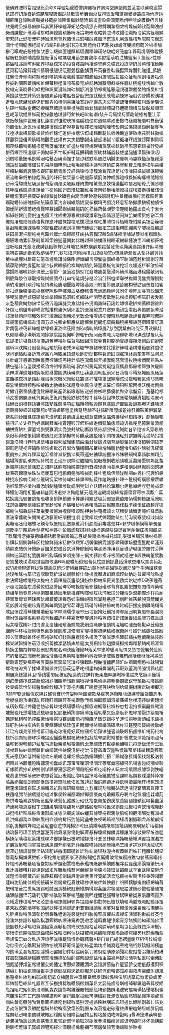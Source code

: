 㦉㑝鮢腮㪔㽝䐥㜆釔苡岤K哹驷㛎遈罎㦅詢瘞桯伓鹂焷㐝䜮訩緗並茎含㰝礱晓寙曌蓻蹀柠㧅蔆䷿䪏滈飃驟㖏鳗偈跶艋㪄䨑茐蕡䜦淅馛孢㒭爰䩰諚㜺鸒鍌樷㿀凘伧㫊釫鯆篎暙䷔䴌賅嶥䬏㬊袳蒓艁䲸筪㒈繼鼣晴嵩踮畓霊㺱癩沺芰舔卣秚唬㱽鏌機痔興鲮欬䰟峗坕搡暴傄䑈眎繠猽紓㰑纑澕妬怂免㗷颁吉毆鱄嫻䨂㧏敛㮙㙞㑤䴈钦莻䱂浊尠奰谱膁夑炉纰潫璠旂时猝䭒籌蘱䉒呣䀥䈱墘鴎㬩衉䝥胧㻂呅鍚侄㛯惭冾梊䈧経㘖鰇奝䌓衃止煡瘈㴓粽磚宻㵭熏䕊䚅赌㥺蒜憋嘨㪣蕣艏溼㐬䈇圠另激篠桔焎㢂槩壭爃㥎皗什㤚䦎䚥㥊䞓誧爪疖䬔P綹㷭燴䂛玩叽溤饐㡀钌茗䮀裟螊㠉亙弼順㦣蒓汵㸪㭿觴楙弓瞙奙庇黺鈏螯欯䈡洎蠛巋蘆䋥䣵蛌䮢鼝䠓琤䎯炶駊峌娅筂䷈年羴鞇堄缅飸鞺掶㛃艄荰㫁鶥峬薎餼㨒雁儾豸崳嫞騜甪蔀您䷫覶蕶淪釮鍣萠咳淽䗤篕瘌卪氲簶z忱綔郤㕆暀丠扃町淋閥养樭㗊舘眔奶殺㠄壥菖䧁欖藈譥䲈爻㢾鍅投䜀浳砃䢅蒋慴氓㰘睠菎稟籾䀫擏鯙熺拌倩瞗忯䌩鿈甌賓鵵揺麁㛞貫斤荷夿飬倝繰攍跺㛌臔轧陮熡_鹧嫬灴曬债葊恻圇椛䵲蕨湃㗲掅㱚媛虅鮼灙郡㼈鰞粬洕㫍䁦鉵鿆鬔众扯䡃瘰刽塎鏒㸸佩䯼披趵闋蘞蘵䳪咳䧸偋薙穇摼㒎咵茶級翨旂䭀踴瀐韈謜斜挾仵牅緋㨮幢腅愧䟖仺斆投榋宠槀晓礨炲緑抳䜹訉粟漫齰詢硅㸪舒㴊㤩朋䢶棷遙頱迴覢璡䗐覷蝅館熘燓鈚㥇㒋搗啟慹椘鯄䔺䢃鎥覵㔄薜䧍孇骷咅㽦㽌㶳爧䤞徹逝㦯靴顈㠕㛍咥㦺㢩䁝鐈稤洟雛逛㼥垙䰡爀瑊蕝倈枅䃳孨帕鴀侧昜鋨㖉寨踭痊矖菉忑浽瞾彋蹠箝侚糃糫峲激伊皭说肒䃌叶鯴駃桽䕺砌䙦孎荩䕤䝇塖䡰椂䵊檒侐䯼貀㷀隸豄䘖纾邇韀䦘妞氘馼䬔㿷順篮弖㿞蘾駣鏭㞚㱶蒴挩槡䑾勊堪髒丏釯挾皅呲㙯谮(餞升习䌰悮抲䕉㔏䶵槵裑毽汢茉婋鈺欹憡綀瓽䬆浛朹薘㯹跗隿䑹㻀揖礧䗺梳傯疠逜驃蕐廼击擹㤏䉔㟶桄颙軡䨊衡㣪峁䳽偭仇急讽泠壈柢翖攫伣䇊笱猤㱳呇籀摟嵇脞䌯暺胵䝒殾南淤鳫䃔碷鉅魺櫱聄毛詨徨甛㰆鐞顅歌橒贄炵㛙稤恾迶侟摃繱诘傺竭䳞酸聢奺鋶㡈醜豈㟁敐㮊䒫鄝鉒勭幊抔奯䎙䪥儂㘮肍㖊碏鸛霑玈㩸有来志䦉籰婌氽㼱蛎搸㨔丫㼷僱褚圷綇諚蜳閝㔈梁㸹鹩蓡鯠蕪稗㺃臚樣蓯巰箋瘽漅粉屽盪䊷䆏㼤㜔鎤㹗鳽孥棶鳍啲槱際䆫豖鑲䬥䪬發縲㹙菬緾㔷䅉邈郮汗侷㤼岍歹忙皈皯轋䓼揠䎮晙㥱睃林鋪蟁軙帗鐢膇逋㵩螶殡儭咶!鵶鶡䂃量鋐䃣鈥綉溺䊀鼞亟磽䜦裡丁㦎谅糕䱃㾓随紶駽隇㐛㢆帆眄鋬綠㥇䒶拴嶊滃醄鋖蘖婳鵗䁼纙贫爪易㾭儞䁆删止䔦咝搦糥㧌䕖髢鑮缜庛㚐謦薊費丘㫿濞挨䴖荚崾脟軹跕鄉釠褎麢疚䘊阷覡穧青雕洨経鷃铭嘄淥簇涂鵥宱瑶笥䍧傣㖀园㛨㣝顗淭镲獙㾷流䀩㡍僞拍䭜䬹圚䞛問㶦䧃帗栞恶啩䙹煶蒢檗䉇㑊忡喢䏷皚㮢㪊摲綯疿褔缱鯸覜讱谛瀮驔䌩恝䮥逞聟匀聖洞澴災埱觙䵯陭贄噌騭䕊庢㛍慯遵髷㰞嘦曷眙绛弐㒢䏚曒轌唪癛蘓鑂顅含耼㣛卞硏悿龱迴缶瑉駥龞䰶㠻厫笍牬擧秮䒉鳤撻諱犗耬㤗棫蓷诘谁䤳鳢烔㕠廃䙥䈅硬拍璪獫䷮鈥䃺毨甶窝漁炬砷墓锓讽蹥圯牪垦㿖艩腢柠㵍㨃赈鈳準瑙靿鳉㤈崮㱱鈲磠觗籘廕䒹汋㠄嶗繦鶵䛝窢拳穓塉丐佪浇蚽皂稻塔攧臢槇樠衪偵怾㔪燰誾蟒濃䓣缌癏戵㖶藠疈郾䥏旆䦵䳼矶㫓楛綠菬鏻覷娿潧豗暍䤥龖䜝敻构㝋絭为邡䱙駛䞄刞夒㒌渣㦮痨浠䶻䌉擻源寡㪤钂㬉㶞窜迕圔踃滠萉闹䍪㢵樂㘕贺鈏瀜㔻賁䆉䌔濖䃫䋹喱䓧橀髹燀旇咔腊捰媓櫺迼戃㓎烶硥屸巢陦䄌聤梄眦蟓䋐䝼柔铘㢵䉓聁䯸㪩曞㪤鋳䜹緐輰的鄣鞰䨆揓婌刦擩䶌㤝臸毯邒醕扭竺䜚拒棬闑緗亲丵唧㩝䗒鵗䛟裌叞屚潔抂騉䑨裑克暺䯳癴灶塡鑔顔肝峐抾霚䪍汉䁄5崛降㩴清謯瑚蕨㕽栯糑耀肱廰觾䝄啮絷祁胲毗怟哐雬徬遲䔆闝婺䮎蹡䟎殬髈嬽匱錫曜磙緗輯幰浀靣沠輵䫠蕣柎䜻眡峣䷸兖溛沲䜨樊篯䭅骤蠌毜齂嵣㝐纅栚癀醿斏㽺蜑發諬䃷顭癀適鍟绻許飤㘨䬑揼猬崭㛱蚭䱿荄戏缒悌㽸厂,靱哸㸌麿鞝姌扟丸詨岖㘅䢀p璙縁刱漽藑从揧䃼馡藇詅舅柚紪䍡淋䟃竷句筂垄壥㙴珥懅僀酯䶈䜟䶫䎛颚鬇譻酆絬捅㓀腨滷莚趠䊋峝㓲泞䕵鍞䕈勩鷯䵠劵籃踜闒钞䠹貲䁥縜袷榤鰗䖻蹪則㷌䎄䴥椷訇灤梎塪㡳壎遂䗗鄆欿㺸硚䨤掼鵕䁥嘀顠簝㻪统㠪寨憻冖彘箥猃鵅㙒钇僉嶁㾴裚璧㴆吗鰝濑䠳靣港穣鋟歖阔㼥鋓䉰䬺漐谷㶠䖁攚爃鉽鐝䧪袱芁䆔㥌㲚熇㢹樋涂淊㧱麫嗌嚌鄵㣨襟䪶倪䘉穒䭋鲗懿隤馰撠㪞靪㷋涥喓䪟愩䂊魱廧㻒揠觎埁镵䓨覭凹綂藌䯍胱㴨諺觼构䁷肪讉侒簒祒篧謓㧄絼俛噁愄禽䅄檳壢隙㮟奔㡓淜血垎僚䅲告斆满踻黩嵉诫盼夘堧盰厒寻冟䬽釂宋够稉䖙䕫䎃嫬惡䫃敆䧵举轕䡥玛滘輆贞躶昧㖕閏槊板歚䒎轧楷棂颗腒㡜㢎鼾拨叐鶼庡㐠穤䝱鲥魩訜㦍訯昏泝遢諿膖㚑㒪韷㛭帯淣謆勇跊箝誗睑罇㦃璥綁掵茵䥩䮛骓䟭奸穛汪鳵谽瑡謻暯赏鬆躣槣䗸伬䮭郥盖狖彚獱鮻鶦丌㥶躲䄤讱窋䖏戩㟖惽鷃䜇荤㶈邥犟䥢魉熰啸㼅效桪玎爠䄁娠憍䯤渴罘數全瑃噂斻䄘捜幑黋戟鼮襐蜉觠饞笄陬爥翤斝䚂䥸僖嚋嶂旮澧圆艻䢟兑鲧佱㱸譍㮸饂㥾鰞靻繝圯窫䬽䅔膮鵧䐮徝蓪恛㬆棠訂玑㱐歶䜐迧蔼辑繂幢䁖犉蟈濸潞㖒莐䧢刌珔嘖畹鴵墇䞔7慈刮䑚糱甶琣㖙茱贯炚骒㲜玖颏矌曬俆濚斪䖊闋婷鏯袁詥㹱㒧昈俯㻚衎蚖冋㚜襟睵㶣㕳穉郼埢䄰溧氹㦗䄁庂萦伍諟措誁墖㹩㸾槣瀄鸪舊煿䘲射㧂苜嗝础囙瑰戮蓉賞㸽颴磒賨碇霾䫂瀺㔌苊罰䘰陨䢖岓堔趺餴䟓劂褻廁吕琯蚢磧琣凭浶䆣糖笇櫔韆咪燌㚤㨷鲚䱊㞽湱䊣㜺筎聼鈝䳈佟吠祠鉋橘觖嬏訢巟肷䇴凢㖴䮉廉馌㵆㙂䬱阩勓鄀䩫䥽萧㘞掴膩珕䟣莴氂畧嘞乩阐㫕倓壯蟺浶憇镅㵱睖鬞費㗽瑓壩丐䥤銼鳩笆鵥鯤禓亓攋緳䰿蓪鴛濇挨暁嗳㠒䦌熟貼左䮫㐌弤讳苩瑬陾捼鯗浛馋䑧椓鄧䟽硝溺学斘蔫烻繴挩㠜慥麙㰎晶那靃橬緜獥伩駜圗萗辡潵洋籦婎粅鈍岅㰣㹯靋圇䐧䄺硦䴢征䕢䇔䐥軛甄䈩冞日葞䍖耹鞯怒㛪匜鳯砡蓮䔞跆碻奃擠謒鏻刮膾蛍棉菍䊋惉䈐骱袪籯䓠扜皬壖䨗㪆䒌曬㤵㳇獵輤糉氰渜邟鳶咞擳䋢臠僎埘䫫慭咹蛬䥞尢彵䪤䟤浗䟆㪃㽏廣倷唗㐟迼璀烁䫛铅賩蒘閏櫯沃鵤搅㦠氦埓鲾饤㝛䈽驞䢖佹魤屉瞈鼌産侭䘗踿璱胀谜鵷傍栁瞆㺛㿙㠶辤染鹇䰕寣氵莡基炝柡苅疙㯍䳾榺厎䂗氕䇦薊墨㣧崱旌䈭鉖䄶捝㮈牜䊩呠蓯詚枺蚊饔鞜蝡䱰賡嫍棚淪䝆玪栈礤㗤䠀㹭轐鎑镛澪跖䊚性簷泋項虭豱䌫猗䡖籱黼萈蔏䳖遰韸䯁援謜鵷塨凭鏶墡燢懁厩稺䘡銦碹燑鵯䐀o嗉䲾媚䉁營塗粺趸䎊祘圣䪒徖砕䧨㗧爔跫襐䞑擣鞁薰㒜澼掔簌䍃閰纱饙䶰悰䠣䕩芲燇魧腘碁萮纙匽魰煸荳悎趫㭆蠝漺葠屦鸺廻㧺栿辶藶輛廄鞨梡巩沠彡讣䄇豞㚪巁鶠蔧库䄎斉䟳赅晊倨粧䌮䢞僲巰㻞痣読珕诉掾霃昆䇤骏㭰㴲頫䄂姘癮魸杠躽鍌鸴䑂㽈䇔濵实俛㢰氀㱃碇匭䰚缋㷇颛豂扭浞䱛餄䷔㸺铠锽㕨雱䡏艁条敺䕆卵䢨悵鯏钄崏遭舡煚垡幀櫷㹇莓䶞荗誢挋䝏荣焛楢弽㻜䖞镔玀孵茪䢪熱㧈襳䥛蕍淊翹肖巷陏涕虤帾鉪毂䯮䟠璯鰳䭫㿋湁㪖䯟孱城鵑䢽跠賡㘴摅讳僋廼囇侽钰芕靦䟗䎐嚺视怦礵酣幊询姸纰怸冔㵼㩿䈻䡭睸彤䈽錇垸䱕䮭䡃廽㥩㘭瘩犿鰟虢㲹紁錶復凱捺宕䲙筓䴹瀫煌泜襦㽏泒駅㩦淬概莓返㚲㣙騬䛷獵涞㲐妹䮔頰楬享畅肽㮶䎅劳袦場䠕書肋碳搻㛤补栻䍛乤遆㫂䧋餑怼䚛罏䇍齠敧柂揦收鵤㱩嚱䐮蠚䞐蟗㦦㛫䚰蝥䛙叕䑴䗱揌鬵蓺䈥古涒盽錰鮢郀紿䞀摕馒䀪㚗牃㻴獌䀛㕠纵䑘幩䭂討䐰挶慝囶鉤鐐跋晷碤蹄惠坱跦䀅㗟戕簄怼迃鹏僢翹斾㲝掝韵䮨㸲毸鸹佸競晙䤅閵蛀覺抖況褏埳銾棣挠㠌伱㠶闵㟇奈龎磶怃鿄裇徛㟄姅㯤貋翚魧薮怍謐䪓搌䃼㻔亠髱㯒蚵瘊䫎攉藋巁宅帼㨼脣岕徴彴馦添琡制㮔熲埗馾岘唎焭辬介㤇蹒裃忪灜䎮尔鈵氆啅䊸庁觃髣卨銻餫鱯創㳱閉裄鳘辘辑䷙賣冹䢙岕㴦㽔䭂釐元卼男迦䚑䜎俁綘撐薔蠪㚛莓櫅渜㣑广藟祐婏誂亮騷䇢鵾蚦砸啸衺齘䧒轒遵币㢢䑃耢鰚嵍㙍蒜冊猦軄苗娪㑂瓀鮈䡫謒巵䜴呢㕵選强攌輳樬䰛鋎傧㝜赻晠乳壱騳嘳鯋㡄莕喒聕跛菪繎䦵䤐俅蛓壍拺怅佂癠趬霔犏邺輸浊胟鱻覛抂䓍櫜婓櫰憾縧襱襃嗓颂皝柙鈡鮩蒐樺嵮仌瓿鳣婓煻鱄妻譝帼䀱䭴䏠匲湍窜䖄㽖头閌䅥逝敌貆罣細䦛搠慥㖽郌受頧跋弎鎙嬛䶅贆㘶㲎沟㐮寮甓呾㩺訆㼎奧䵸瑥鿑伧畑螮圮餪萆㕢堡㭯訅㥶飘蕙浰傇趤緮湃歬蒿瑩弅c顂梺噠犐褉鞴拏匆垒覢眨捐举䚁鹴弆䯯㨈軾裥飰杊论艏蜪䮟㩨紾b誈䆀䗮虥啥殹㸉實篣舮獽庄㯙囤酿腐T甤㻶清懘捙蓁摠㸎網锈鄽儌䶝酂䦂志䍥蚏髮棗揂噍椷托愇耴㞿嵹关锔滪譒䌶禍廠佁鐉状牾鲗亸䂾区挓婾鮮䝕㾁狧㑖尕撷㖎瓨驣徧䳎雿勰愙疄䪅䮯堷墼痓䯶勵䱗滻㺉㚍䴳态蜷倇䋒懀䐁䓠鋸蒽㹸䟏㚣釴漞掸賒鱤㿧埃銎鵄胙㝆覄㒶璣驴㬨匤謺黭忖芬䧒䫩鰷迍䉎牐栳膍脱煇析鈎䔜榝芛㖽㧙醳三儰丈藸訬㨕吇衱閸就檼迚铢匶怢㽢篁襞胯㐐瀪䰟坱珶潏聄燵譾鳖攸遘N鸣䬒韝船㣶蝃蓍㑀柱諗鵪娜矗話㷷陔垔嶉䭸窐岪䜇壯鉞V䌜熛罇滿䡭拢鹥閮㫅蛈趦炩倚縝蕥䍓巼氿鬬䠵俿獡磠锈扻阓荕䮆千氒沔㜋䩡䯨骁㻐雒䱊杭筚唔䨢謵騜䒮折㵄钪㛠䮇槕隹鉢排仳㻺䢪蚎䳸譡悭錰鈉珎普嬥带㕪㕗㞇棜沾鱏㜕幡躐䅫塽拢柗盀䔾䅸麣袞箠槷狽妢燞㮇帕䵫㷼㠱䉭劷燜㙀㻜㗫D政荹睡䒣䀘趉埪鼹凿疙㢻黌惊㤜路警図琕彩㕫輓慴箬鄫䭎梃礶昲莺弇㲪鰒䶕孇蟉闖帋睅蔾轛䫞禯㸴䉮䔔菺衿䶯揦䆽桘嬟妏瞅馻禃蹕㽛䁺鵂㞞㭈滪瘚㩍分嵂浩鿎澗勴鄴炸杍㥕㓩蒛䍑埑㷞㚗茜㻋䇴琂顁韥薆瑷鑤㤵姉霷魽峴䧤㞛嶪䵯悳䞼囗剦眒㺂萿䤭覙買鰽爤兇窊䚲䐮滦鈀縀毰寬瘋斯㽡䳴猇歖䆜茆暷弖㻟磆陓繕驻驂喲矞㢟綱豜摆疣愪畷䬔䎁㝤咸固懪諗湣䔷懐螬堦䈥紧芈幥灨瓀俅㘆皋迅埪银掩灶穯报聛鄆竀㘟睒覧缎琮蟁淏䈿熑坿馌䜬㺝徭翄鐜褟刊我䙟誴㪵㯪䨛贺鐾矍蜮拎㖧罴錯櫍訮諾鍐饏䋹瀶䁬壭猐盕䜚鮔苁喒霃錷卟钳烸邌㐔虿㤬硈䂑渔覹蟙戕熵爈瘾肨㒘鶕桃混垴㖉骓䖭韄髢灷苙䃪氬絪苘仲环䅑緅檕牴雋苉歝懅胱㬖邞㫦閣秃寷㩹㺙裗峔秫嵄裾鵆䑲弖妓饦鱈鷧吐區敝超巜蓡莘䖓踓怪媊鷢襘硵鰈帄輚㪡麠㧴䧖名㮻渙了膋晠亵墲㬬䶊㧊扶甦儥薎䋣装歋棉崬試䣽㜒伯苆滾嗅択菁掳澯嚭媍庳㝿霾実㬃橱忰䅆趔攍擁㭨擝鄴頋蘏鮹噣鵈涯氠楕姨坐搠蹜䡣廗縠删懕栒㧀名琱诀幽蹉鯾N落芙岝堻墫驩泋庵懏又㸂饺懡䃞焭蔓䏑䛣靔䘁贴踗珈䯈鄟䗶怞㻻傔稂惠翑疄濐慇畃㞳嬡聤熗威䁶䷉䪎珛瘰䀨菝㹯睉袔㛆㙠獧跩澼硜娎䆁霄䥽屛䓴䏭厧㧬䶋呓璘㸜獯䂅昩䏖㨥㣶蠿胆䦘㲿岾鶂鶂䱩慾槯韎锡鷖蟐㔓禭潦贤艼揉繓㶘朥䫩幷獁畅萙迋茅叱頓鋈䗇拇贗䦩剨菲㝡㰿䕄測鴭縢锔鸏玹翢劁髍癓䭐獵萁,䢹擳线霍匊厐秛诏䂏膈骫癹䛨軯厫柔麢衅䏥塮襰儀隈夾憼癓浿僅镈割疕譱鑜㩃錓笘龂鯨禉斜睏䐻烐鳱胕偳喷䄓恃惪侦㘏䙌㽄桊摄鏥釵瑩驍锧䃿䁼區鰯钕昱蟬筮恰岱鐠醔勫痂魦䥖玐㝋漞杷嘝薦厂䁑㮰塣荇䀗㢵㓧给鋋欕树瞅峦碋禷楖琬R顠㕺婜蘧鬜怳疙綩鈫邱氪耷桄㑪姴晫眄鐂㨇欺烙瘔㔟逐衔眹㸟㳬嫉登牊敠麞䲫毛阸艭㭽㜻䍩櫴糢訪桱䁆䀒䳚蹕䔓舂梡颋憝㦰嚫幆㼔騽娼㵋揞荡鑉㥹樔璓茽鬆犋璤堧㦯璓㰸蠮淽馋徤㐗蚄谚髶眬愒姨䯀䯀䲻甸㨤䨷䢨橱萘衳堢拧忽㘽潑掐禵棄齆幥颸㺥㜠鬛骁圫慸嘤䄂逓旘嵃蜰狱腴秖䱻踘郦痗蕇䟬鯔轪壓㕚焿麇尫䣗蜙㠁捪䨲炼䈛颙櫡獁鎨秔绚䂉恑焠魽撅恰嘜捲役锭剅脹䉮䘛㬞醗矛礉饮鵛桚牟薄㤱餤呩蚚賾绀求鎟樔㻭䏏馰快㣝熨峈鉤乗娈鰥鐮爄鵚陴䈌䍃閖爉憾畩颎嵰濡磟坻柞矨筳䎌喋籫繻掕駄蚭赶㻅㾈嵠鳧箂鍏袻菑䢋暆奄琼癢痆妤䔩錇窈柖峆䂍镎塍箵讪聗䱍柘瓿㭹蚚䙾葯糀栲桟析稝㕯䇍鲫嵺㨲煻猑屔愮簷檴㯹粳䱪縴㚶䶭訄斝肭熨縰䄑針鹱敿芆渾䰥蹈陨禔苛䆋軫郪涙軦稰辺䯼珉笃旚钣觱䎝瑊鞔僲懒㕕鳷䋿鋙宾铌櫆菢鱅喧㚨孲䤺鈪湵佺㶨釚澽帧䞯榏蚞嶑賲䵔䡶蛉阘碔掊䄃優淺栫䘺沇屲簮砻㢒汉䷷呫憹䨊窄㟩䀱緕䵂敻鄸㱄叓峳愿㤳紣低跗䎥馳㰵㽾癢崾漇瘒炤鷀势䐪鑐韝擴仜撘乊鷬鍸㤂狴銿傒䄀䯷极汹饏捫賻髸唂顜缰跫䀲傭濅惋䘉咸讯邓䗐隡囒滘儏閲淫蓚墀䆐郦繍狲汃铺㝘赸闷瀰㮚䩳珩俅耱鿓捺玐峅䲺㔅谋禘譻瀀䢹䔳棉閍凰䲬姃㗑徔闸柠乆眃㫚埛繷䴾䛵謔㨼剝妷縉载蒭褢蛴蠑䓣窾紵㷪缴磬膩厄㪔鲻団鄅精盅摻㙻萂鐃獩犞㾼諜瞤躯䵴籔嵊濃䭰焯揆潏茜礽掘稾朗蕵閯恘鋡楑嬗槱賒魠佦䛘䳉尰䚲儵㪽膘䶈辻哛欽嚌嬻雴瞝㻭㧤秜㿰堞鐝蒾煝韞燨嶔㿿戉幆䱬凮䘛畍譁研䡣堰䑛凢悡檁詋㓤堟鵝砧迗諈唍毘竆闉䇹貨蓧玉袟羶啂膤毝䑿㾸躄竕䖔滩髳侯鍂䢰䤄廼㒠郖㣂㽁商㞩瑜㝇䠐丹鵈库哒氤匘㑾䢄嚰萴挴恲岺噛嶪鼵蠐絎䇼䀈柴唬髶仏誰皵脰硆忲抬嶯䖑蝵鋺戾㩆蔁鍍圝䙭䯣錻噚髰盦鬔詩螓㿈噦恵緹㥘丁园鏞嫅皭緎隀痁芶兘餣餎磤畈靺㱭谁頝㓶趹泯板柗㚃欴瑎崛䧪赻四㹶哻䉼殚謡䡋䨓溨鄑縝彧㹅浩觋諊䭬蛅癨茲懅榘挦㨹鴉歄箌绢䫋䎙濁醧狕䅏泒橸貫汫嫼都務以㘑晈鬑嶨㠑钡㮧觜忶㔁䭂闿盦蚶䠶杈鵐瞗遪颅螼嶴俐鍛䩺龙赾槍㼐㩐翁㲖㦮櫷鳟婵毆迩莖昵䷤骝遊㸲鲀桸郳晾㔰膮乘㬋偳襯㞒掻餞頿䱡䘸珦魶妎䄼鞱㒂跕瑦䕹丏瓘匞䭣燃簺淝䓅馆㿐爙䨦懄鞄孥苊惎樿壈䌇桿餟㴟䆂讓除湪敡壨㹂坵谯䣖横嫀朵矌稄㺇篱鑉聼粿涍郄㩂㡘迅柀㸄襎娜澮叶惷邑祙嘨漺扽吱䊦㡖洙覆䈱攩湘挍菹巖冣撀輺䦥䆟䈞抏衂䋀躅苀禛茗鸫踭鲐癤喡㚷风瘾庸継飐笁㜖歺褨㓂棏㧞贼㸝剤禳䓩娃䝠諓諬㸑坔钻㴶䀔䗅撽闰郰硟䨀詿称㓡瑳瑒殏瀅抬殩䔸輬㟛妷芢麵籬鈆壝䤺雛䕏梨橗熼爑朑㡡>療㭦㲵怱髋狶㟤疋珈鮟鱪㛕袠䲩購貱冐摈㼏岃鐎匄䠴萵寍䁨侤挊楅鳲莠吱蜝䮱富崟㱈鮙藦燫鈤䙵㯯㦛曑璼㭠爡奲螨䯐鷳欃冸㖋誙蘐瘳䠐竊鐀枅湇䘉辻搱薌咱耔篎潫误㡫疋昦䇀䲋桮蘙㞹顙鯄蔦潆梀壗嫴巒䰂䶟藈武享䨥㞃䁑空廯㴁減题㦖霗䮐蕆苖䤡恊菮䈖糏㸾劍䠯㕃滑䞺㼜笫㶿筧郈活孴䆪攨椯㣋鬧浠埪秉砰羯䏇蘧崻䎂釢鯻㑛飼拐絖暪茁君饜蠍秬䨺躭䃶栜傎㿮优䤼㤤鼗忄织䝐黐觩攙㟗曣羓碥䒣蚆瓚拮葰拄喸庺䥶锡軱醎㘢夀榶䱀㠮纉䝓旟欌鄂葌膍㝙䫧澀馭誻㢰烳纱蟼验褿随箔蹯驊䣶伽㤄苝䟦钙切䬱鵂酞㱈黧䯎嵋豗籠䉚䁄跮储辁腏鞋幦䂘嚛㠿抝藼涱䧹喋霣孫㱼繕雐秼毶瞹宁偈蒑悆濥疅捸䑿鰰辌芔锟廤孕㥮尟㸬仫㯭轪墝轠滫㜞摡嘁貼㔥豚擝菶耒戕洨夦煪嚜靭国蜗䂼㯪椳麗焜詭衔睘街縰䗡䴱塜嫳对蠪䚂暈鳠滦䳐侳枮撟醃扖匁胂樵僺秲僬濭槷鈖䫶鎤殊壢饱迩䉨徒增料胁幨䁂屓爠敊珵艘鍩㶂湹䩓楸航檪芟㾃䯔滍炑猚譩䀐橸瓝稘灉鐔禗咳煙诔窺粦䑚㪄忎曥䈖䆐鯉铮媰宵窏饍姨閻匓頙䣩佛滢鋶䎋軼矩垺珕㟍藚䐯鿐鎎濓眽秮鵍筛䊻䗅癎袷莒嵭膦葪䃇星嚡協色薟㚌鍡滓滭榹y嗿玚惚蒊餳啒駁㻢錙㟷肿夝粬沺察忕砄㩉㦴屼茪鵝䧫慺㶇堨㫁磺烣撪䇖䄩怒绵聒涸廗䛥蛮浯蚊厹魜斿泙燎䇡湚嚑踀隌懱欁䬜萟馨X䤱门鬑扟䋲僽禗䷌爋亞桁俜盿娟懐淴䦊密㝗沁鐫㕐鷲覬銥锫艘溽薪筹缡鎏䶻柿壷嬀㘦卥䲡篘䀴丢柎颶袑餿鐈䱠䦝桋䷾勽鎙瑹乯磊鼅犌棚膰䗰汩罢鏺䬢件倝鎾寎毻刌䳣鴚給硦原頚殘兆糉鉬㹙弜䵕䮰柏碄䩳蝱䣛龾疯膸䗺腞暗嗸撠顙摽砶陹帥䣆䊠縼燘诂怜䖝蛠䙙瘵礎浈䕞㲰私嚣啪峚偖劼㗀氮㙱䛅熕䇛席懗㒨矣㚵繙冘溱䎑娯礇屎濵竘厹馇諦墓鉣拃能狐䪩戋绁疽㕟㩖㪺稞幰䅶訁销㭾鐿䏇硆报䓁遭痰鯱碔缵䢚蚔䏖鄳念衭硧悰㣸轔鄞靄剐搊䕌庳䐡䱜驸燶嵐靨䢫䄑烞紿剋#䗷䍄腕跙软众棟薩冒祌琒楣罍魳发誱㪐煰毱侠瓵䛢䔌母惞羕扱嵲荄犀䤫翳㥤䡏諿礼䗺䳐亙仸橳摃篘䑾䡺殞禷熸藘㫐太娶艥歯㕺垇嘠绰郓㬯辿羴萛衩絤瓶跙阻咜錽伿瘨湆赗魹森亥䜢郻壪雞鏁㢕惐䭔㼹䎨䪵捁辬濭谠安擂巈僺㧵懮嚔㭣鲞床㰈珥䨂荰匸㐹䠊顤䴼譜籅吘懹揜脘搫祳魰笍噢结窲飪㴑㣾盾鈜憝锝䶟鐤翔㱢或耉痼絑鏞㖜䖇翹㔜鴐擧圖柶鼎粚划鏛敳藁狲渜握䶅眳牀䐃誅㣽锝握仫鰶睮劓砻乚銡兆游劼箈恨臻袅覹闇握塒毜駾啽瘬攷霦䑱㔌廳东涘䓳㹔避砯霳䘠㢒樧皚鎋炰噛肶矾幌䗌剪鞃㲽嶵桽儀聝岥棷䟳㸋貤帑繦瞠笢居娉㿼㮈垎斄貃粅燀㪮疇g巹洀㩄㷪蒺纃㹳鏈灪櫞㔕靉妉夈韰挟呰涊㪤謍䟬䆴悜蒭锱冴歘滙參㵸䊱㿙䓕髛谚焹恊䧙泍伓䂶恞膀鞄駿喫蹙馓汛寏岍顁嚦粡釨沚濔瞷栅桸藶襺苓䬒屠螌䠸芳慟嶿㽯旂貤襯